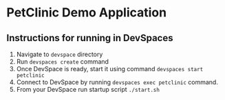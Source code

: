 # PetClinic Demo Application

## Instructions for running in DevSpaces

  1. Navigate to `devspace` directory
  2. Run `devspaces create` command
  3. Once DevSpace is ready, start it using command `devspaces start petclinic`
  4. Connect to DevSpace by running `devspaces exec petclinic` command.
  5. From your DevSpace run startup script `./start.sh`
